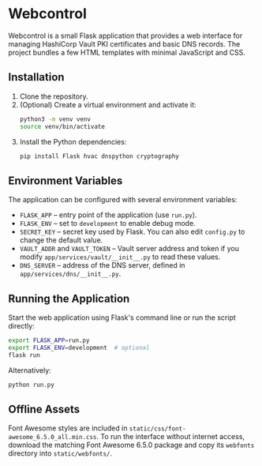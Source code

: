 # Webcontrol

Webcontrol is a small Flask application that provides a web interface for managing
HashiCorp Vault PKI certificates and basic DNS records. The project bundles a few
HTML templates with minimal JavaScript and CSS.

## Installation

1. Clone the repository.
2. (Optional) Create a virtual environment and activate it:
   ```bash
   python3 -m venv venv
   source venv/bin/activate
   ```
3. Install the Python dependencies:
   ```bash
   pip install Flask hvac dnspython cryptography
   ```

## Environment Variables

The application can be configured with several environment variables:

- `FLASK_APP` – entry point of the application (use `run.py`).
- `FLASK_ENV` – set to `development` to enable debug mode.
- `SECRET_KEY` – secret key used by Flask. You can also edit `config.py` to
  change the default value.
- `VAULT_ADDR` and `VAULT_TOKEN` – Vault server address and token if you modify
  `app/services/vault/__init__.py` to read these values.
- `DNS_SERVER` – address of the DNS server, defined in `app/services/dns/__init__.py`.

## Running the Application

Start the web application using Flask's command line or run the script directly:

```bash
export FLASK_APP=run.py
export FLASK_ENV=development  # optional
flask run
```

Alternatively:

```bash
python run.py
```

## Offline Assets

Font Awesome styles are included in
`static/css/font-awesome_6.5.0_all.min.css`. To run the interface without
internet access, download the matching Font Awesome 6.5.0 package and copy its
`webfonts` directory into `static/webfonts/`.
